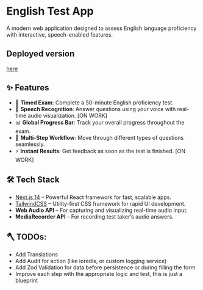 # English Test App

A modern web application designed to assess English language proficiency with interactive, speech-enabled features.

## Deployed version 
[here](https://exam-stepper.vercel.app/)

## ✨ Features

- 📝 **Timed Exam**: Complete a 50-minute English proficiency test.
- 🎤 **Speech Recognition**: Answer questions using your voice with real-time audio visualization. [ON WORK]
- 📊 **Global Progress Bar**: Track your overall progress throughout the exam.
- 🔄 **Multi-Step Workflow**: Move through different types of questions seamlessly.
- ⚡ **Instant Results**: Get feedback as soon as the test is finished. [ON WORK]

## 🛠️ Tech Stack

- [Next.js 14](https://nextjs.org/) – Powerful React framework for fast, scalable apps.
- [TailwindCSS](https://tailwindcss.com/) – Utility-first CSS framework for rapid UI development.
- **Web Audio API** – For capturing and visualizing real-time audio input.
- **MediaRecorder API** – For recording test taker’s audio answers.


## 🪓 TODOs: 
- Add Translations
- Add Audit for action (like ioredis, or custom logging service)
- Add Zod Validation for data before persistence or during filling the form 
- Improve each step with the appropriate logic and test, this is just a blueprint

